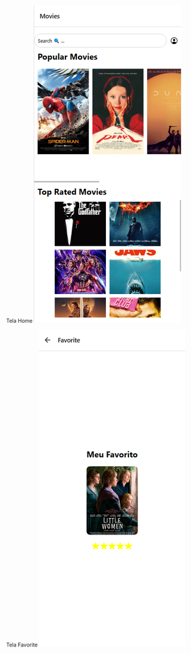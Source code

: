 Tela Home
![home screen](./assets/home.png)

Tela Favorite
![Favorite Movie Screen](./assets/favorite.png)
